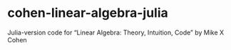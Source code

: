 # cohen-linear-algebra-julia
Julia-version code for “Linear Algebra: Theory, Intuition, Code” by Mike X Cohen
